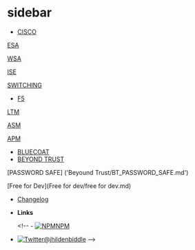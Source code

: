 # sidebar

* [CISCO](cisco/)

[ESA](esa/esa-master-index.md)

[WSA](https://github.com/npatel007/docs/tree/1c31263a0a7ae9c9321d3511df4de71a47fad1a7/README.md)

[ISE](https://github.com/npatel007/docs/tree/1c31263a0a7ae9c9321d3511df4de71a47fad1a7/README.md)

[SWITCHING](https://github.com/npatel007/docs/tree/1c31263a0a7ae9c9321d3511df4de71a47fad1a7/README.md)

* [F5](https://github.com/npatel007/docs/tree/1c31263a0a7ae9c9321d3511df4de71a47fad1a7/README.md)


[LTM](https://github.com/npatel007/docs/tree/1c31263a0a7ae9c9321d3511df4de71a47fad1a7/README.md)

[ASM](https://github.com/npatel007/docs/tree/1c31263a0a7ae9c9321d3511df4de71a47fad1a7/README.md)

[APM](https://github.com/npatel007/docs/tree/1c31263a0a7ae9c9321d3511df4de71a47fad1a7/README.md)

* [BLUECOAT](https://github.com/npatel007/docs/tree/1c31263a0a7ae9c9321d3511df4de71a47fad1a7/README.md)
* [BEYOND TRUST](https://github.com/npatel007/docs/tree/1c31263a0a7ae9c9321d3511df4de71a47fad1a7/README.md)

[PASSWORD SAFE] ('Beyound Trust/BT\_PASSWORD\_SAFE.md'\)

[Free for Dev](Free for dev/free for dev.md)

* [Changelog](https://github.com/npatel007/docs/tree/1c31263a0a7ae9c9321d3511df4de71a47fad1a7/changelog/README.md)
* **Links**

  &lt;!-- - [![NPM](https://icongram.jgog.in/simple/npm.svg?colored&size=16)NPM](https://www.npmjs.com/package/docsify-tabs)

* [![Twitter](https://icongram.jgog.in/simple/twitter.svg?colored&size=16)@jhildenbiddle](http://twitter.com/jhildenbiddle) --&gt;

